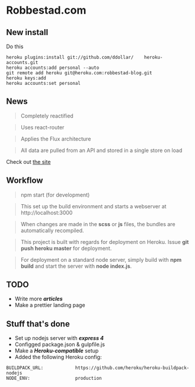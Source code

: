 # Robbestad.com

## New install

Do this

	heroku plugins:install git://github.com/ddollar/	heroku-accounts.git
	heroku accounts:add personal --auto
	git remote add heroku git@heroku.com:robbestad-blog.git
	heroku keys:add
	heroku accounts:set personal


## News

> Completely reactified

> Uses react-router

> Applies the Flux architecture

> All data are pulled from an API and stored in a single store on load

Check out [the site](http://www.robbestad.com/)

## Workflow

> npm start (for development)

> This set up the build environment and starts a webserver at http://localhost:3000

> When changes are made in the __scss__ or __js__ files, the bundles are automatically
recompiled. 

> This project is built with regards for deployment on Heroku. Issue __git push heroku master__ for
deployment.

> For deployment on a standard node server, simply build with __npm build__ and start the server with
__node index.js__.

## TODO

 - Write more ___articles___
 - Make a prettier landing page

## Stuff that's done

 - Set up nodejs server with ___express 4___
 - Configged package.json & gulpfile.js
 - Make a ___Heroku-compatible___ setup 
 - Added the following Heroku config:

```
BUILDPACK_URL:            https://github.com/heroku/heroku-buildpack-nodejs
NODE_ENV:                 production
```
